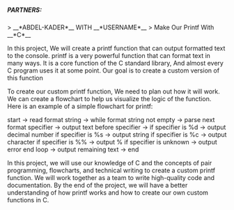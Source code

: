 <h5>PARTNERS:</h5>
> __*ABDEL-KADER*__ WITH __*USERNAME*__
> Make Our Printf With __*C*__

<p>In this project, We will create a printf function that can output formatted text to the console. printf is a very powerful function that can format text in many ways. It is a core function of the C standard library, And almost every C program uses it at some point. Our goal is to create a custom version of this function</p>

<p>To create our custom printf function, We need to plan out how it will work. We can create a flowchart to help us visualize the logic of the function. Here is an example of a simple flowchart for printf:</p>

<p>start -> read format string -> while format string not empty -> 
parse next format specifier -> output text before specifier ->
if specifier is %d -> output decimal number
if specifier is %s -> output string
if specifier is %c -> output character
if specifier is %% -> output %
if specifier is unknown -> output error
end loop -> output remaining text -> end</p>

<p>In this project, we will use our knowledge of C and the concepts of pair programming, flowcharts, and technical writing to create a custom printf function. We will work together as a team to write high-quality code and documentation. By the end of the project, we will have a better understanding of how printf works and how to create our own custom functions in C.</p>
